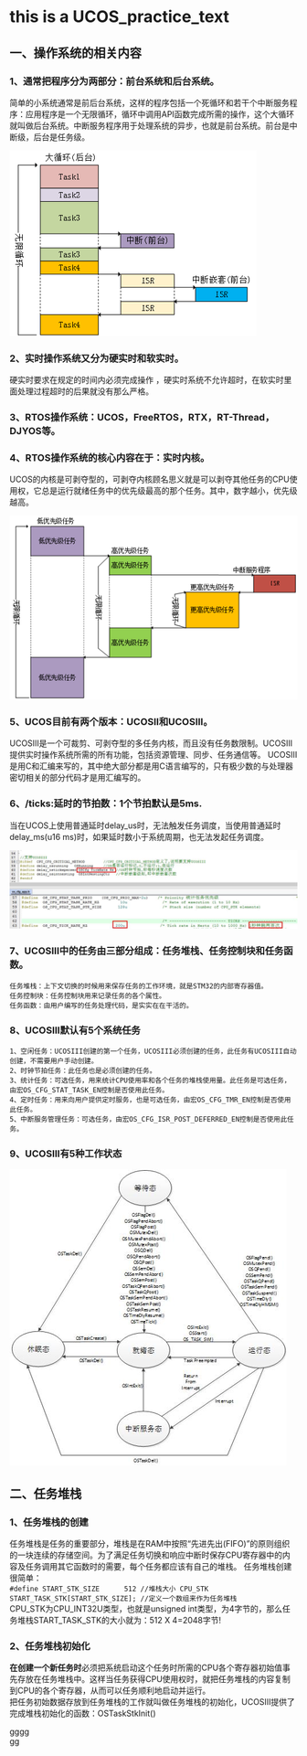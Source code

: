 # this is a UCOS_practice_text

## 一、操作系统的相关内容
###  1、通常把程序分为两部分：前台系统和后台系统。  
简单的小系统通常是前后台系统，这样的程序包括一个死循环和若干个中断服务程序：应用程序是一个无限循环，循环中调用API函数完成所需的操作，这个大循环就叫做后台系统。中断服务程序用于处理系统的异步，也就是前台系统。前台是中断级，后台是任务级。

![avatar](picture/1.PNG)

### 2、实时操作系统又分为硬实时和软实时。   
硬实时要求在规定的时间内必须完成操作 ，硬实时系统不允许超时，在软实时里面处理过程超时的后果就没有那么严格。

### 3、RTOS操作系统：UCOS，FreeRTOS，RTX，RT-Thread，DJYOS等。

 ### 4、RTOS操作系统的核心内容在于：实时内核。  
 UCOS的内核是可剥夺型的，可剥夺内核顾名思义就是可以剥夺其他任务的CPU使用权，它总是运行就绪任务中的优先级最高的那个任务。其中，数字越小，优先级越高。
 
 ![avatar](picture/2.PNG)

 ### 5、UCOS目前有两个版本：UCOSII和UCOSIII。   
UCOSIII是一个可裁剪、可剥夺型的多任务内核，而且没有任务数限制。UCOSIII提供实时操作系统所需的所有功能，包括资源管理、同步、任务通信等。  UCOSIII是用C和汇编来写的，其中绝大部分都是用C语言编写的，只有极少数的与处理器密切相关的部分代码才是用汇编写的。

### 6、/ticks:延时的节拍数：1个节拍默认是5ms.   
当在UCOS上使用普通延时delay_us时，无法触发任务调度，当使用普通延时delay_ms(u16 ms)时，如果延时数小于系统周期，也无法发起任务调度。

![avatar](picture/3.jpg)

### 7、UCOSIII中的任务由三部分组成：任务堆栈、任务控制块和任务函数。        
    任务堆栈：上下文切换的时候用来保存任务的工作环境，就是STM32的内部寄存器值。  
    任务控制块：任务控制块用来记录任务的各个属性。  
    任务函数：由用户编写的任务处理代码，是实实在在干活的。

### 8、UCOSIII默认有5个系统任务   
    1、空闲任务：UCOSIII创建的第一个任务，UCOSIII必须创建的任务，此任务有UCOSIII自动创建，不需要用户手动创建。  
    2、时钟节拍任务：此任务也是必须创建的任务。 
    3、统计任务：可选任务，用来统计CPU使用率和各个任务的堆栈使用量。此任务是可选任务，由宏OS_CFG_STAT_TASK_EN控制是否使用此任务。   
    4、定时任务：用来向用户提供定时服务，也是可选任务，由宏OS_CFG_TMR_EN控制是否使用此任务。    
    5、中断服务管理任务：可选任务，由宏OS_CFG_ISR_POST_DEFERRED_EN控制是否使用此任务。

### 9、UCOSIII有5种工作状态

![avatar](picture/4.jpg)

## 二、任务堆栈
### 1、任务堆栈的创建
任务堆栈是任务的重要部分，堆栈是在RAM中按照“先进先出(FIFO)”的原则组织的一块连续的存储空间。为了满足任务切换和响应中断时保存CPU寄存器中的内容及任务调用其它函数时的需要，每个任务都应该有自己的堆栈。
任务堆栈创建很简单：    
`
    #define START_STK_SIZE 		512	//堆栈大小
    CPU_STK START_TASK_STK[START_STK_SIZE];	//定义一个数组来作为任务堆栈
 `   
CPU_STK为CPU_INT32U类型，也就是unsigned int类型，为4字节的，那么任务堆栈START_TASK_STK的大小就为：512 X 4=2048字节!

### 2、任务堆栈初始化
<b>在创建一个新任务时</b>必须把系统启动这个任务时所需的CPU各个寄存器初始值事先存放在任务堆栈中。这样当任务获得CPU使用权时，就把任务堆栈的内容复制到CPU的各个寄存器，从而可以任务顺利地启动并运行。   
把任务初始数据存放到任务堆栈的工作就叫做任务堆栈的初始化，UCOSIII提供了完成堆栈初始化的函数：OSTaskStkInit()

gggg  
gg

